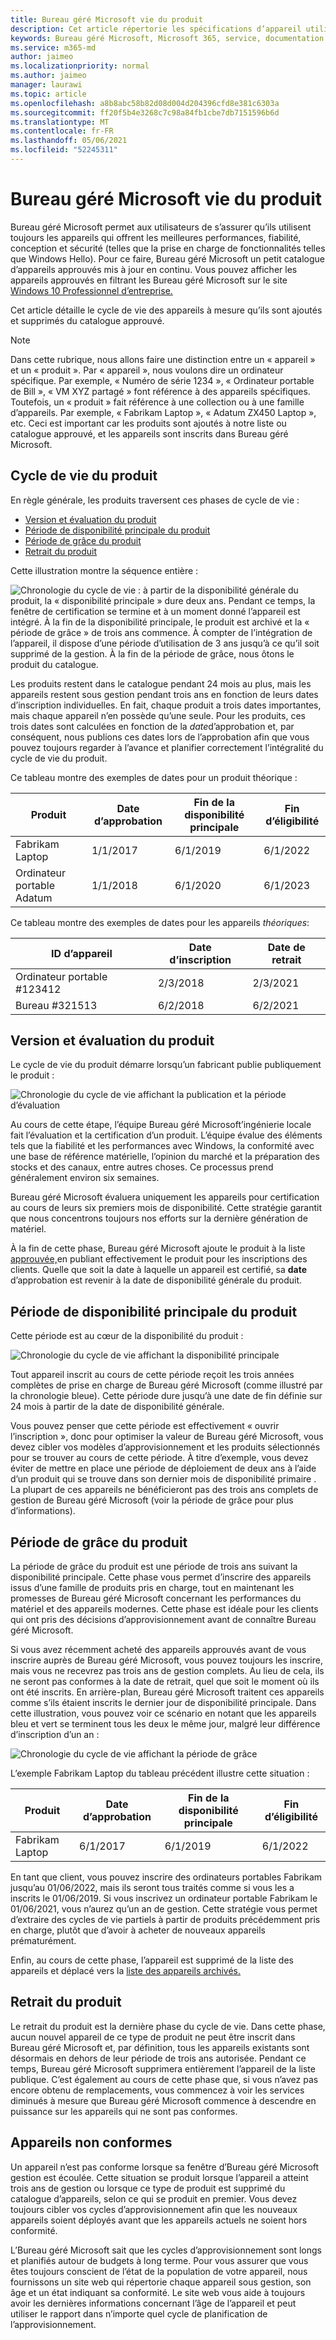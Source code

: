 ```yaml
---
title: Bureau géré Microsoft vie du produit
description: Cet article répertorie les spécifications d’appareil utilisées dans Bureau géré Microsoft.
keywords: Bureau géré Microsoft, Microsoft 365, service, documentation
ms.service: m365-md
author: jaimeo
ms.localizationpriority: normal
ms.author: jaimeo
manager: laurawi
ms.topic: article
ms.openlocfilehash: a8b8abc58b82d08d004d204396cfd8e381c6303a
ms.sourcegitcommit: ff20f5b4e3268c7c98a84fb1cbe7db7151596b6d
ms.translationtype: MT
ms.contentlocale: fr-FR
ms.lasthandoff: 05/06/2021
ms.locfileid: "52245311"
---
```

# <a name="microsoft-managed-desktop-product-lifecycle"></a>Bureau géré Microsoft vie du produit

Bureau géré Microsoft permet aux utilisateurs de s’assurer qu’ils utilisent toujours les appareils qui offrent les meilleures performances, fiabilité, conception et sécurité (telles que la prise en charge de fonctionnalités telles que Windows Hello). Pour ce faire, Bureau géré Microsoft un petit catalogue d’appareils approuvés mis à jour en continu. Vous pouvez afficher les appareils approuvés en filtrant les Bureau géré Microsoft sur le site [Windows 10 Professionnel d’entreprise.](https://www.microsoft.com/windowsforbusiness/view-all-devices)
 
Cet article détaille le cycle de vie des appareils à mesure qu’ils sont ajoutés et supprimés du catalogue approuvé. 

> [!NOTE]
> Dans cette rubrique, nous allons faire une distinction entre un « appareil » et un « produit ». Par « appareil », nous voulons dire un ordinateur spécifique. Par exemple, « Numéro de série 1234 », « Ordinateur portable de Bill », « VM XYZ partagé » font référence à des appareils spécifiques. Toutefois, un « produit » fait référence à une collection ou à une famille d’appareils. Par exemple, « Fabrikam Laptop », « Adatum ZX450 Laptop », etc. Ceci est important car les produits sont ajoutés à notre liste ou catalogue approuvé, et les appareils sont inscrits dans Bureau géré Microsoft.

## <a name="product-lifecycle"></a>Cycle de vie du produit

 En règle générale, les produits traversent ces phases de cycle de vie :

- [Version et évaluation du produit](#product-release-and-evaluation)
- [Période de disponibilité principale du produit](#product-primary-availability-period)
- [Période de grâce du produit](#product-grace-period)
- [Retrait du produit](#product-retirement)


Cette illustration montre la séquence entière :

![Chronologie du cycle de vie : à partir de la disponibilité générale du produit, la « disponibilité principale » dure deux ans. Pendant ce temps, la fenêtre de certification se termine et à un moment donné l’appareil est intégré. À la fin de la disponibilité principale, le produit est archivé et la « période de grâce » de trois ans commence. À compter de l’intégration de l’appareil, il dispose d’une période d’utilisation de 3 ans jusqu’à ce qu’il soit supprimé de la gestion. À la fin de la période de grâce, nous ôtons le produit du catalogue.](../../media/non-dark1-edits.PNG)

Les produits restent dans le catalogue pendant <em></em> 24 mois au plus, mais les appareils restent sous gestion pendant trois ans en fonction de leurs dates d’inscription individuelles. En fait, chaque produit a trois dates importantes, mais chaque appareil n’en possède qu’une seule. Pour les produits, ces trois dates sont calculées en fonction de la <em>date</em>d’approbation et, par conséquent, nous publions ces dates lors de l’approbation afin que vous pouvez toujours regarder à l’avance et planifier correctement l’intégralité du cycle de vie du produit.

Ce tableau montre des exemples de dates pour un produit théorique :


|Produit  |Date d’approbation  |Fin de la disponibilité principale  |Fin d’éligibilité  |
|---------|---------|---------|---------|
|Fabrikam Laptop    | 1/1/2017 | 6/1/2019 | 6/1/2022 |
|Ordinateur portable Adatum   | 1/1/2018 | 6/1/2020 | 6/1/2023  |

Ce tableau montre des exemples de dates pour les appareils *théoriques*:


|ID d’appareil  |Date d’inscription  |Date de retrait  |
|---------|---------|---------|
|Ordinateur portable #123412     |  2/3/2018       |  2/3/2021       |
|Bureau #321513     | 6/2/2018        |  6/2/2021       |


## <a name="product-release-and-evaluation"></a>Version et évaluation du produit

Le cycle de vie du produit démarre lorsqu’un fabricant publie publiquement le produit :

![Chronologie du cycle de vie affichant la publication et la période d’évaluation](../../media/non-dark3-edits.PNG)

Au cours de cette étape, l’équipe Bureau géré Microsoft’ingénierie locale fait l’évaluation et la certification d’un produit. L’équipe évalue des éléments tels que la fiabilité et les performances avec Windows, la conformité avec une base de référence matérielle, l’opinion du marché et la préparation des stocks et des canaux, entre autres choses. Ce processus prend généralement environ six semaines.
  
Bureau géré Microsoft évaluera uniquement les appareils pour certification au cours de leurs six premiers mois de disponibilité. Cette stratégie garantit que nous concentrons toujours nos efforts sur la dernière génération de matériel.
 
À la fin de cette phase, Bureau géré Microsoft ajoute le produit à la liste [approuvée,](device-list.md)en publiant effectivement le produit pour les inscriptions des clients. Quelle que soit la date à laquelle un appareil est certifié, sa **date** d’approbation est revenir à la date de disponibilité générale du produit. 


## <a name="product-primary-availability-period"></a>Période de disponibilité principale du produit

Cette période est au cœur de la disponibilité du produit :

![Chronologie du cycle de vie affichant la disponibilité principale](../../media/non-dark4-edits.PNG)

Tout appareil inscrit au cours de cette période reçoit les trois années complètes de prise en charge de Bureau géré Microsoft (comme illustré par la chronologie bleue). Cette période dure jusqu’à une date de fin définie sur 24 mois à partir de la date de disponibilité générale.

Vous pouvez penser que cette période est effectivement « ouvrir l’inscription », donc pour optimiser la valeur de Bureau géré Microsoft, vous devez cibler vos modèles d’approvisionnement et les produits sélectionnés pour se trouver au cours de cette période. À titre d’exemple, vous devez éviter de mettre en place une période de déploiement de deux ans à l’aide d’un produit qui [](#product-grace-period) se trouve dans son dernier mois de disponibilité primaire . La plupart de ces appareils ne bénéficieront pas des trois ans complets de gestion de Bureau géré Microsoft (voir la période de grâce pour plus d’informations).  

## <a name="product-grace-period"></a>Période de grâce du produit

La période de grâce du produit est une période de trois ans suivant la disponibilité principale. Cette phase vous permet d’inscrire des appareils issus d’une famille de produits pris en charge, tout en maintenant les promesses de Bureau géré Microsoft concernant les performances du matériel et des appareils modernes. Cette phase est idéale pour les clients qui ont pris des décisions d’approvisionnement avant de connaître Bureau géré Microsoft. 

Si vous avez récemment acheté des appareils approuvés avant de vous inscrire auprès de Bureau géré Microsoft, vous pouvez toujours les inscrire, mais vous ne recevrez pas trois ans de gestion complets. Au lieu de cela, ils ne seront pas conformes à la date de retrait, quel que soit le moment où ils ont été inscrits. En arrière-plan, Bureau géré Microsoft traitent ces appareils comme s’ils étaient inscrits le dernier jour de disponibilité principale. Dans cette illustration, vous pouvez voir ce scénario en notant que les appareils bleu et vert se terminent tous les deux le même jour, malgré leur différence d’inscription d’un an :


![Chronologie du cycle de vie affichant la période de grâce](../../media/non-dark2-edits.PNG)

L’exemple Fabrikam Laptop du tableau précédent illustre cette situation : 

|Produit  |Date d’approbation  |Fin de la disponibilité principale  |Fin d’éligibilité  |
|---------|---------|---------|---------|
|Fabrikam Laptop    | 6/1/2017 | 6/1/2019 | 6/1/2022 |

En tant que client, vous pouvez inscrire des ordinateurs portables Fabrikam jusqu’au 01/06/2022, mais ils seront tous traités comme si vous les a inscrits le 01/06/2019. Si vous inscrivez un ordinateur portable Fabrikam le 01/06/2021, vous n’aurez qu’un an de gestion. Cette stratégie vous permet d’extraire des cycles de vie partiels à partir de produits précédemment pris en charge, plutôt que d’avoir à acheter de nouveaux appareils prématurément. 

Enfin, au cours de cette phase, l’appareil est supprimé de la liste des appareils et déplacé vers la [liste des appareils archivés.](archived-device-list.md) [](device-list.md)


## <a name="product-retirement"></a>Retrait du produit

Le retrait du produit est la dernière phase du cycle de vie. Dans cette phase, aucun nouvel appareil de ce type de produit ne peut être inscrit dans Bureau géré Microsoft et, par définition, tous les appareils existants sont désormais en dehors de leur période de trois ans autorisée. Pendant ce temps, Bureau géré Microsoft supprimera entièrement l’appareil de la liste publique. C’est également au cours de cette phase que, si vous n’avez pas encore obtenu de remplacements, vous commencez à voir les services diminués à mesure que Bureau géré Microsoft commence à descendre en puissance sur les appareils qui ne sont pas conformes. 

## <a name="devices-that-are-out-of-compliance"></a>Appareils non conformes

Un appareil n’est pas conforme lorsque sa fenêtre d’Bureau géré Microsoft gestion est écoulée. Cette situation se produit lorsque l’appareil a atteint trois ans de gestion ou lorsque ce type de produit est supprimé du catalogue d’appareils, selon ce qui se produit en premier. Vous devez toujours cibler vos cycles d’approvisionnement afin que les nouveaux appareils soient déployés avant que les appareils actuels ne soient hors conformité.

L’Bureau géré Microsoft sait que les cycles d’approvisionnement sont longs et planifiés autour de budgets à long terme. Pour vous assurer que vous êtes toujours conscient de l’état de la population de votre appareil, nous fournissons un site web qui répertorie chaque appareil sous gestion, son âge et un état indiquant sa conformité. [](https://aka.ms/mmdportal) Le site web vous aide à toujours avoir les dernières informations concernant l’âge de l’appareil et peut utiliser le rapport dans n’importe quel cycle de planification de l’approvisionnement. 







